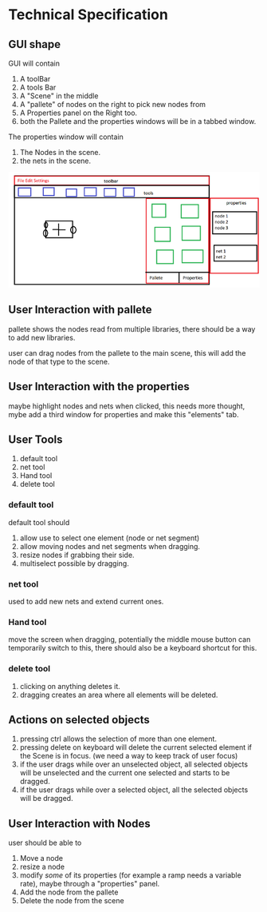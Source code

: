 # Technical Specification

## GUI shape

GUI will contain

1. A toolBar
2. A tools Bar
3. A "Scene" in the middle
4. A "pallete" of nodes on the right to pick new nodes from
5. A Properties panel on the Right too.
6. both the Pallete and the properties windows will be in a tabbed window.

The properties window will contain

1. The Nodes in the scene.
2. the nets in the scene.

![GUI Sketch](UI_sketch.png)


## User Interaction with pallete

pallete shows the nodes read from multiple libraries, there should be a way to add new libraries.

user can drag nodes from the pallete to the main scene, this will add the node of that type to the scene.

## User Interaction with the properties

maybe highlight nodes and nets when clicked, this needs more thought, mybe add a third window for properties and make this "elements" tab.

## User Tools

1. default tool
2. net tool
3. Hand tool
4. delete tool

### default tool

default tool should 

1. allow use to select one element (node or net segment)
2. allow moving nodes and net segments when dragging.
3. resize nodes if grabbing their side.
4. multiselect possible by dragging.

### net tool

used to add new nets and extend current ones.

### Hand tool

move the screen when dragging, potentially the middle mouse button can temporarily switch to this, there should also be a keyboard shortcut for this.

### delete tool

1. clicking on anything deletes it.
2. dragging creates an area where all elements will be deleted.

## Actions on selected objects

1. pressing ctrl allows the selection of more than one element.
2. pressing delete on keyboard will delete the current selected element if the Scene is in focus. (we need a way to keep track of user focus)
3. if the user drags while over an unselected object, all selected objects will be unselected and the current one selected and starts to be dragged.
4. if the user drags while over a selected object, all the selected objects will be dragged.

## User Interaction with Nodes

user should be able to

1. Move a node
2. resize a node
3. modify *some* of its properties (for example a ramp needs a variable rate), maybe through a "properties" panel.
4. Add the node from the pallete
5. Delete the node from the scene